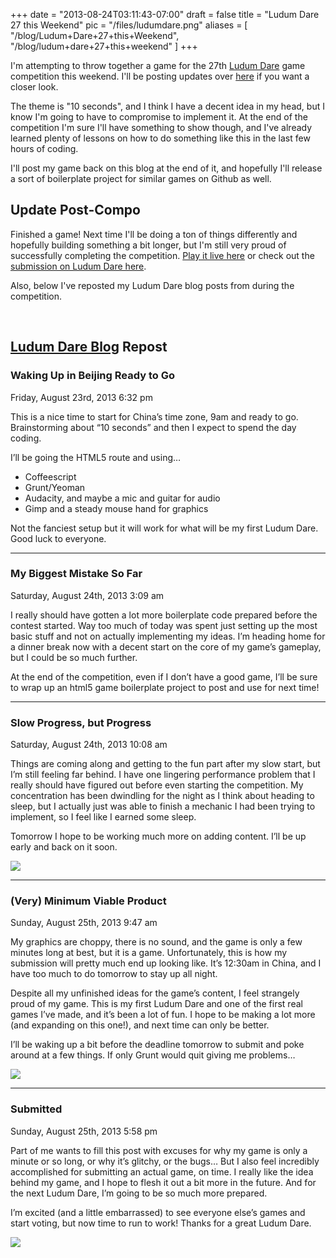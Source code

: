 
+++
date = "2013-08-24T03:11:43-07:00"
draft = false
title = "Ludum Dare 27 this Weekend"
pic = "/files/ludumdare.png"
aliases = [
  "/blog/Ludum+Dare+27+this+Weekend",
  "/blog/ludum+dare+27+this+weekend"
]
+++

<p>I'm attempting to throw together a game for the 27th <a href="http://www.ludumdare.com">Ludum Dare</a> game competition this weekend.  I'll be posting updates over <a href="http://www.ludumdare.com/compo/author/justinmc/">here</a> if you want a closer look.</p>

<p>The theme is "10 seconds", and I think I have a decent idea in my head, but I know I'm going to have to compromise to implement it.  At the end of the competition I'm sure I'll have something to show though, and I've already learned plenty of lessons on how to do something like this in the last few hours of coding.</p>

<p>I'll post my game back on this blog at the end of it, and hopefully I'll release a sort of boilerplate project for similar games on Github as well.</p>

<h2 id="updatepostcompo">Update Post-Compo</h2>

<p>Finished a game!  Next time I'll be doing a ton of things differently and hopefully building something a bit longer, but I'm still very proud of successfully completing the competition.  <a href="http://justinmccandless.com/demos/10sec/index.html">Play it live here</a> or check out the <a href="http://www.ludumdare.com/compo/ludum-dare-27/?action=preview&amp;uid=26719">submission on Ludum Dare here</a>.</p>

<p>Also, below I've reposted my Ludum Dare blog posts from during the competition.</p>

<p><br /></p>

<h2 id="ludumdarebloghttpwwwludumdarecomcompocategoryld27author_namejustinmcrepost"><a href="http://www.ludumdare.com/compo/category/ld-27/?author_name=justinmc">Ludum Dare Blog</a> Repost</h2>

<h3 id="wakingupinbeijingreadytogo">Waking Up in Beijing Ready to Go</h3>

<p>Friday, August 23rd, 2013 6:32 pm</p>

<p>This is a nice time to start for China’s time zone, 9am and ready to go.  Brainstorming about “10 seconds” and then I expect to spend the day coding.</p>

<p>I’ll be going the HTML5 route and using…</p>

<ul>
<li>Coffeescript</li>
<li>Grunt/Yeoman</li>
<li>Audacity, and maybe a mic and guitar for audio</li>
<li>Gimp and a steady mouse hand for graphics</li>
</ul>

<p>Not the fanciest setup but it will work for what will be my first Ludum Dare.  Good luck to everyone.</p>

<hr />

<h3 id="mybiggestmistakesofar">My Biggest Mistake So Far</h3>

<p>Saturday, August 24th, 2013 3:09 am</p>

<p>I really should have gotten a lot more boilerplate code prepared before the contest started.  Way too much of today was spent just setting up the most basic stuff and not on actually implementing my ideas.  I’m heading home for a dinner break now with a decent start on the core of my game’s gameplay, but I could be so much further.</p>

<p>At the end of the competition, even if I don’t have a good game, I’ll be sure to wrap up an html5 game boilerplate project to post and use for next time!</p>

<hr />

<h3 id="slowprogressbutprogress">Slow Progress, but Progress</h3>

<p>Saturday, August 24th, 2013 10:08 am</p>

<p>Things are coming along and getting to the fun part after my slow start, but I’m still feeling far behind.  I have one lingering performance problem that I really should have figured out before even starting the competition.  My concentration has been dwindling for the night as I think about heading to sleep, but I actually just was able to finish a mechanic I had been trying to implement, so I feel like I earned some sleep.</p>

<p>Tomorrow I hope to be working much more on adding content.  I’ll be up early and back on it soon.</p>

<p><img src="http://www.ludumdare.com/compo/wp-content/uploads/2013/08/ludumDareScreen1-233x300.png" /></p>

<hr />

<h3 id="veryminimumviableproduct">(Very) Minimum Viable Product</h3>

<p>Sunday, August 25th, 2013 9:47 am</p>

<p>My graphics are choppy, there is no sound, and the game is only a few minutes long at best, but it is a game.  Unfortunately, this is how my submission will pretty much end up looking like.  It’s 12:30am in China, and I have too much to do tomorrow to stay up all night.</p>

<p>Despite all my unfinished ideas for the game’s content, I feel strangely proud of my game.  This is my first Ludum Dare and one of the first real games I’ve made, and it’s been a lot of fun.  I hope to be making a lot more (and expanding on this one!), and next time can only be better.</p>

<p>I’ll be waking up a bit before the deadline tomorrow to submit and poke around at a few things.  If only Grunt would quit giving me problems…</p>

<p><img src="http://www.ludumdare.com/compo/wp-content/uploads/2013/08/Screenshot-from-2013-08-26-003201-300x203.png" /></p>

<hr />

<h3 id="submitted">Submitted</h3>

<p>Sunday, August 25th, 2013 5:58 pm</p>

<p>Part of me wants to fill this post with excuses for why my game is only a minute or so long, or why it’s glitchy, or the bugs…  But I also feel incredibly accomplished for submitting an actual game, on time.  I really like the idea behind my game, and I hope to flesh it out a bit more in the future.  And for the next Ludum Dare, I’m going to be so much more prepared.</p>

<p>I’m excited (and a little embarrassed) to see everyone else’s games and start voting, but now time to run to work!  Thanks for a great Ludum Dare.</p>

<p><img src="http://www.ludumdare.com/compo/wp-content/uploads/2013/08/character1.png" /></p>